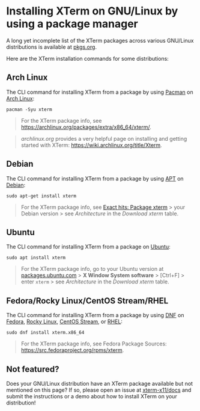 # Installing XTerm on GNU/Linux by using a package manager

A long yet incomplete list of the XTerm packages across various GNU/Linux distributions is available at [pkgs.org](https://pkgs.org/download/xterm).

Here are the XTerm installation commands for some distributions:

## Arch Linux

The CLI command for installing XTerm from a package by using [Pacman](https://wiki.archlinux.org/title/Pacman) on [Arch Linux](https://archlinux.org/):

`pacman -Syu xterm`

<!-- source: https://bbs.archlinux.org/viewtopic.php?id=242823 -->

> For the XTerm package info, see https://archlinux.org/packages/extra/x86_64/xterm/.

> *archlinux.org* provides a very helpful page on installing and getting started with XTerm: https://wiki.archlinux.org/title/Xterm.

## Debian

The CLI command for installing XTerm from a package by using [APT](https://packages.debian.org/sid/apt) on [Debian](https://www.debian.org/):

`sudo apt-get install xterm`

> For the XTerm package info, see [Exact hits: Package xterm](https://packages.debian.org/search?searchon=names&keywords=xterm) > your Debian version > see *Architecture* in the *Download xterm* table.

<!-- https://www.debian.org/releases/ -->

## Ubuntu

The CLI command for installing XTerm from a package on [Ubuntu](https://ubuntu.com/server/docs/package-management/):

`sudo apt install xterm`

> For the XTerm package info, go to your Ubuntu version at [packages.ubuntu.com](https://packages.ubuntu.com/) > **X Window System software** > [Ctrl+F] > enter `xterm` > see *Architecture* in the *Download xterm* table.

<!--
//https://packages.ubuntu.com/search?keywords=xterm
//https://packages.ubuntu.com/search?arch=i386&keywords=xterm

//* link:https://linuxmint.com/[Linux Mint]: ??? `sudo apt install xterm`
-->

## Fedora/Rocky Linux/CentOS Stream/RHEL

The CLI command for installing XTerm from a package by using [DNF](https://docs.fedoraproject.org/en-US/fedora/rawhide/system-administrators-guide/package-management/DNF/) on [Fedora](https://getfedora.org/), [Rocky Linux](https://rockylinux.org/), [CentOS Stream](https://www.centos.org/), or [RHEL](https://www.redhat.com/en/technologies/linux-platforms/enterprise-linux):

`sudo dnf install xterm.x86_64`

> For the XTerm package info, see Fedora Package Sources: https://src.fedoraproject.org/rpms/xterm.

<!--
## openSUSE/SUSE Linux Enterprise

The command for installing XTerm from a package by using [Zypper](https://doc.opensuse.org/documentation/leap/reference/html/book-reference/cha-sw-cl.html#sec-zypper) on a command line on [openSUSE](https://www.opensuse.org/) or [SUSE Linux Enterprise products](https://www.suse.com/products/):

`zypper install xterm`

> For the XTerm package info, see https://software.opensuse.org/package/xterm.

> Another page on XTerm: https://en.opensuse.org/Xterm.

//https://en.opensuse.org/images/1/17/Zypper-cheat-sheet-1.pdf
//Note to Max re https://en.opensuse.org/Xterm: (invisible-island.net links are broken and man page is off another website) updated in 2015, it's a wiki, so Max can update when he finds time.
//FYI potential sources of confusion: https://packagehub.suse.com/search/?q=xterm

-->

## Not featured?

Does your GNU/Linux distribution have an XTerm package available but not mentioned on this page? If so, please open an issue at [xterm-x11/docs](https://github.com/xterm-x11/docs/issues) and submit the instructions or a demo about how to install XTerm on your distribution!
